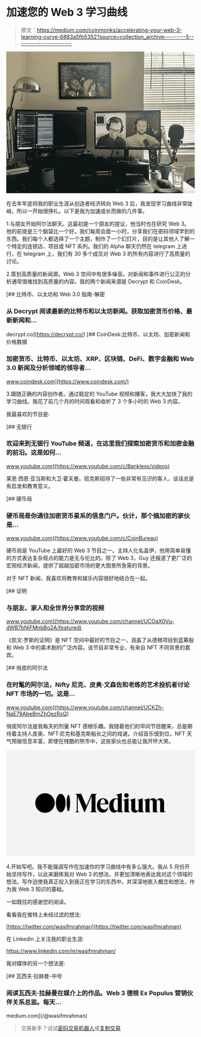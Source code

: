 # 加速您的 Web 3 学习曲线

> 原文：<https://medium.com/coinmonks/accelerating-your-web-3-learning-curve-6883a5fb5352?source=collection_archive---------5----------------------->

![](img/b86053f7e7807d31adf16c390c699e7b.png)

在去年年底将我的职业生涯从创造者经济转向 Web 3 后，我发现学习曲线非常陡峭，所以一开始很挣扎。以下是我为加速成长而做的几件事。

1.与朋友开始阿尔法聊天。这最初是一个朋友的提议，他当时也在研究 Web 3。他的前提是三个脑袋比一个好。我们每周会面一小时，分享我们在密码领域学到的东西。我们每个人都选择了一个主题，制作了一个幻灯片，目的是让其他人了解一个特定的连锁店、项目或 NFT 系列。我们的 Alpha 聊天仍然在 telegram 上进行，在 telegram 上，我们有 30 多个成员对 Web 3 的所有内容进行了高质量的讨论。

2.策划高质量的新闻源。Web 3 空间中有很多噪音。对新闻和事件进行公正的分析通常很难找到高质量的内容。我的两个新闻来源是 Decrypt 和 CoinDesk。

[](https://decrypt.co/) [## 比特币、以太坊和 Web 3.0 指南-解密

### 从 Decrypt 阅读最新的比特币和以太坊新闻。获取加密货币价格、最新新闻和…

decrypt.co](https://decrypt.co/) [](https://www.coindesk.com/) [## CoinDesk:比特币、以太坊、加密新闻和价格数据

### 加密货币、比特币、以太坊、XRP、区块链、DeFi、数字金融和 Web 3.0 新闻及分析领域的领导者…

www.coindesk.com](https://www.coindesk.com/) 

3.跟随正确的内容创作者。通过稳定的 YouTube 视频和播客，我大大加快了我的学习曲线。我花了前几个月的时间观看和收听了 3 个多小时的 Web 3 内容。

我最喜欢的节目是:

[](https://www.youtube.com/c/Bankless/videos) [## 无银行

### 欢迎来到无银行 YouTube 频道，在这里我们探索加密货币和加密金融的前沿。这是如何…

www.youtube.com](https://www.youtube.com/c/Bankless/videos) 

莱恩·西恩·亚当斯和大卫·霍夫曼。班克斯招待了一些非常有见识的客人，谈话总是有启发和教育意义。

[](https://www.youtube.com/c/CoinBureau) [## 硬币局

### 硬币局是你通往加密货币星系的信息门户。伙计，那个搞加密的家伙是…

www.youtube.com](https://www.youtube.com/c/CoinBureau) 

硬币局是 YouTube 上最好的 Web 3 节目之一。主持人化名盖伊，他用简单易懂的方式表达复杂观点的能力是无与伦比的。除了 Web 3，Guy 还报道了更广泛的宏观经济新闻，提供了超越加密市场的更大图景所急需的背景。

对于 NFT 新闻，我喜欢将教育和娱乐内容很好地结合在一起。

[](https://www.youtube.com/channel/UCOaX0Vu-dWB7bNjFMnbBo2A/featured) [## 证明

### 与朋友、家人和全世界分享您的视频

www.youtube.com](https://www.youtube.com/channel/UCOaX0Vu-dWB7bNjFMnbBo2A/featured) 

《凯文·罗斯的证明》是 NFT 空间中最好的节目之一，涵盖了从德根项目到蓝筹股和 Web 3 中的美术剧的广泛内容。该节目非常专业，有来自 NFT 不同背景的嘉宾。

[](https://www.youtube.com/channel/UCKZh-NaE79AbeBmZhOezRsQ) [## 俏皮的阿尔法

### 在时髦的阿尔法，Nifty 尼克、皮奥·文森佐和老练的艺术投机者讨论 NFT 市场的一切。这是…

www.youtube.com](https://www.youtube.com/channel/UCKZh-NaE79AbeBmZhOezRsQ) 

俏皮阿尔法是我每天的剂量 NFT 德根乐趣。我随着他们的早间节目醒来，总是期待着主持人皮奥、NFT·尼克和基克斯船长之间的戏谑。介绍音乐很到位，NFT 天气预报信息丰富，即使在残酷的熊市中，这些家伙也总能让我开怀大笑。

![](img/3ffc4b0fabf24e6cdc2b9a3f952d6355.png)

4.开始写吧。我不能强调写作在加速你的学习曲线中有多么强大。我从 5 月份开始坚持写作，以此来磨练我对 Web 3 的想法，并更加清晰地表达我对这个领域的想法。写作迫使我真正投入到我正在学习的东西中，并深深地嵌入概念和想法，作为我 Web 3 知识的基础。

一如既往的感谢您的阅读。

看看我在推特上未经过滤的想法:

[https://twitter.com/wasifmrahman](https://twitter.com/wasifmrahman)

在 LinkedIn 上关注我的职业生涯:

https://www.linkedin.com/in/wasifmrahman/

我对媒体的另一个想法是:

[](/@wasifmrahman) [## 瓦西夫·拉赫曼-中号

### 阅读瓦西夫·拉赫曼在媒介上的作品。Web 3 德根 Ex Populus 营销伙伴关系总监。每天…

medium.com](/@wasifmrahman) 

> 交易新手？试试[密码交易机器人](/coinmonks/crypto-trading-bot-c2ffce8acb2a)或[复制交易](/coinmonks/top-10-crypto-copy-trading-platforms-for-beginners-d0c37c7d698c)
